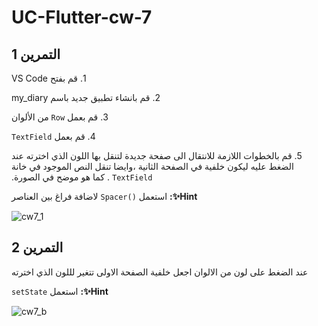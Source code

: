 # UC-Flutter-cw-7

## **التمرين 1**


&#x202b;1. قم بفتح VS Code 

&#x202b;2. قم بانشاء تطبيق جديد باسم my_diary

&#x202b;3. قم بعمل `Row` من الألوان 

&#x202b;4. قم بعمل `TextField`

&#x202b;5. قم بالخطوات اللازمة للانتقال الى صفحة جديدة لتنقل بها اللون الذي اخترته عند الضغط عليه ليكون خلفية في الصفحة الثانية ،وايضا تنقل النص الموجود في خانة `TextField` . كما هو موضح في الصورة.


&#x202b;**‏Hint✨:** استعمل `()Spacer` لاضافة فراغ بين العناصر



![cw7_1](https://user-images.githubusercontent.com/66527073/191332467-4b16af5d-b8e0-4dc2-8f89-5120f39a1696.gif)



## **التمرين 2**

&#x202b;عند الضغط على لون من الالوان اجعل خلفية الصفحة الاولى تتغير لللون الذي اخترته

&#x202b;**‏Hint✨:** استعمل `setState`

![cw7_b](https://user-images.githubusercontent.com/66527073/191336205-5146a2b1-5471-4841-8ba8-47e73dc3606a.gif)


